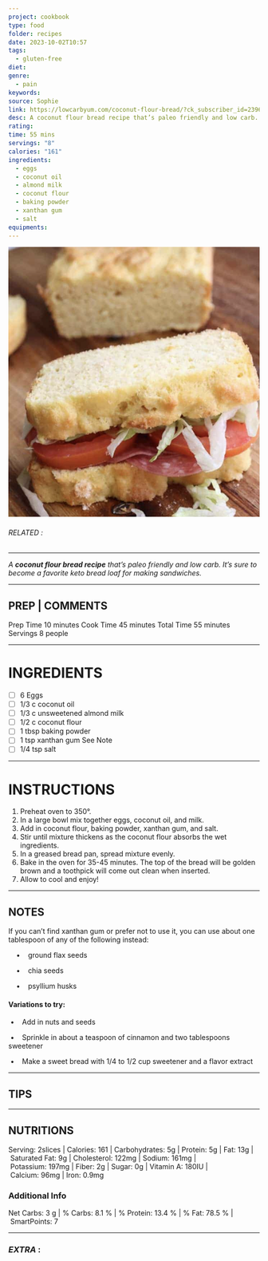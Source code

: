 ```yaml
---
project: cookbook
type: food
folder: recipes
date: 2023-10-02T10:57
tags:
  - gluten-free
diet: 
genre:
  - pain
keywords: 
source: Sophie
link: https://lowcarbyum.com/coconut-flour-bread/?ck_subscriber_id=239674602
desc: A coconut flour bread recipe that’s paleo friendly and low carb. It’s sure to become a favorite keto bread loaf for making sandwiches.
rating: 
time: 55 mins
servings: "8"
calories: "161"
ingredients:
  - eggs
  - coconut oil
  - almond milk
  - coconut flour
  - baking powder
  - xanthan gum
  - salt
equipments:
---
```


![IMAGE](image_690.png)

###### *RELATED* : 
---
_A **coconut flour bread recipe** that’s paleo friendly and low carb. It’s sure to become a favorite keto bread loaf for making sandwiches._

---
## PREP | COMMENTS

Prep Time 10 minutes
Cook Time 45 minutes
Total Time 55 minutes
Servings 8 people

---
# INGREDIENTS

- [ ] 6 Eggs
- [ ] 1/3 c coconut oil
- [ ] 1/3 c unsweetened almond milk
- [ ] 1/2 c coconut flour
- [ ] 1 tbsp baking powder
- [ ] 1 tsp xanthan gum See Note
- [ ] 1/4 tsp salt

---
# INSTRUCTIONS

1. Preheat oven to 350°.
2. In a large bowl mix together eggs, coconut oil, and milk.
3. Add in coconut flour, baking powder, xanthan gum, and salt.
4. Stir until mixture thickens as the coconut flour absorbs the wet ingredients.
5. In a greased bread pan, spread mixture evenly.
6. Bake in the oven for 35-45 minutes. The top of the bread will be golden brown and a toothpick will come out clean when inserted.
7. Allow to cool and enjoy!

---
## NOTES

If you can’t find xanthan gum or prefer not to use it, you can use about one tablespoon of any of the following instead:

    •    ground flax seeds

    •    chia seeds

    •    psyllium husks

#### Variations to try:

 •    Add in nuts and seeds

 •    Sprinkle in about a teaspoon of cinnamon and two tablespoons sweetener

 •    Make a sweet bread with 1/4 to 1/2 cup sweetener and a flavor extract

---
## TIPS



---
## NUTRITIONS

Serving: 2slices | Calories: 161 | Carbohydrates: 5g | Protein: 5g | Fat: 13g | Saturated Fat: 9g | Cholesterol: 122mg | Sodium: 161mg | Potassium: 197mg | Fiber: 2g | Sugar: 0g | Vitamin A: 180IU | Calcium: 96mg | Iron: 0.9mg

### Additional Info

Net Carbs: 3 g | % Carbs: 8.1 % | % Protein: 13.4 % | % Fat: 78.5 % | SmartPoints: 7

---
### *EXTRA* :



